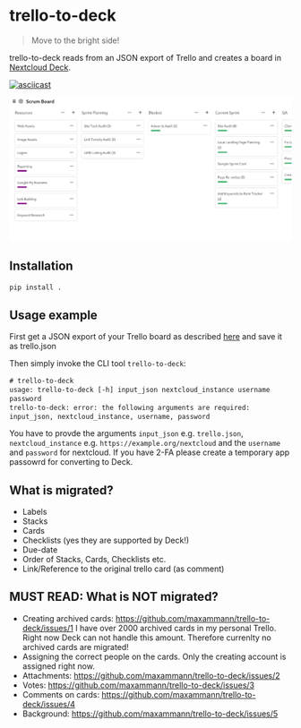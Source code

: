 # trello-to-deck
> Move to the bright side!

trello-to-deck reads from an JSON export of Trello and creates a board in [Nextcloud Deck](https://apps.nextcloud.com/apps/deck).

[![asciicast](https://asciinema.org/a/WRXxO7cLLXfAj37lFjAi0IrX5.svg)](https://asciinema.org/a/WRXxO7cLLXfAj37lFjAi0IrX5)

![](./docs/screenshot.png)

## Installation

```
pip install .
```

## Usage example

First get a JSON export of your Trello board as described [here](https://help.trello.com/article/747-exporting-data-from-trello-1) and save it as trello.json

Then simply invoke the CLI tool `trello-to-deck`:

```console
# trello-to-deck
usage: trello-to-deck [-h] input_json nextcloud_instance username password
trello-to-deck: error: the following arguments are required: input_json, nextcloud_instance, username, password
```

You have to provde the arguments `input_json` e.g. `trello.json`, `nextcloud_instance` e.g. `https://example.org/nextcloud` and the `username` and `password` for nextcloud. If you have 2-FA please create a temporary app passowrd for converting to Deck.

## What is migrated?

* Labels
* Stacks
* Cards
* Checklists (yes they are supported by Deck!)
* Due-date
* Order of Stacks, Cards, Checklists etc.
* Link/Reference to the original trello card (as comment)

## MUST READ: What is NOT migrated?

* Creating archived cards: https://github.com/maxammann/trello-to-deck/issues/1
  I have over 2000 archived cards in my personal Trello. Right now Deck can not handle this amount. Therefore currenlty no archived cards are migrated!
* Assigning the correct people on the cards. Only the creating account is assigned right now.
* Attachments: https://github.com/maxammann/trello-to-deck/issues/2
* Votes: https://github.com/maxammann/trello-to-deck/issues/3
* Comments on cards: https://github.com/maxammann/trello-to-deck/issues/4
* Background: https://github.com/maxammann/trello-to-deck/issues/5
